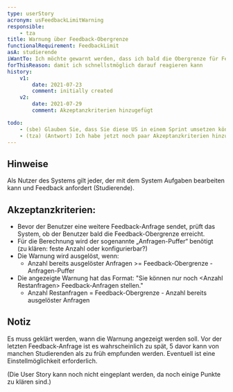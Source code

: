 ```yaml
---
type: userStory
acronym: usFeedbackLimitWarning
responsible:
    - tza
title: Warnung über Feedback-Obergrenze
functionalRequirement: FeedbackLimit
asA: studierende
iWantTo: Ich möchte gewarnt werden, dass ich bald die Obergrenze für Feedback-Anfragen erreicht habe
forThisReason: damit ich schnellstmöglich darauf reagieren kann
history:
    v1:
        date: 2021-07-23
        comment: initially created
    v2:
        date: 2021-07-29
        comment: Akzeptanzkriterien hinzugefügt

todo: 
    - (sbe) Glauben Sie, dass Sie diese US in einem Sprint umsetzen können? Ist zu groß (jedenfalls wenn das Limit auch überwacht wird) und in dieser Form als US unbrauchbar (ist eher ein Epic). Versuchen Sie einen sinnvollen ersten Schritt zu definieren!
    - (tza) (Antwort) Ich habe jetzt noch paar Akzeptanzkriterien hinzugefügt. Es kann wohl sein, dass es noch nicht vollständig ist. Was die Größe angeht, bin ich eigentlich davon überzeugt, dass es in einem Sprint umgesetzt werden kann. Ich bin beim Schreiben eigentlich davon ausgegangen, dass für diese US alle notwendige Daten im System vorhanden sind (also keine Umsetzung von Zero) und nur noch Fachlogik gebaut werden muss + noch Wartungsausgabe, was auch trivial sein soll. 
---
```


## Hinweise
Als Nutzer des Systems gilt jeder, der mit dem System Aufgaben bearbeiten kann und Feedback anfordert (Studierende).

## Akzeptanzkriterien:
* Bevor der Benutzer eine weitere Feedback-Anfrage sendet, prüft das System, ob der Benutzer bald die Feedback-Obergrenze erreicht.
* Für die Berechnung wird der sogenannte „Anfragen-Puffer“ benötigt\
  (zu klären: feste Anzahl oder konfigurierbar?)
* Die Warnung wird ausgelöst, wenn:
    * Anzahl bereits ausgelöster Anfragen >= Feedback-Obergrenze - Anfragen-Puffer
* Die angezeigte Warnung hat das Format: "Sie können nur noch \<Anzahl Restanfragen\> Feedback-Anfragen stellen."
    * Anzahl Restanfragen = Feedback-Obergrenze - Anzahl bereits ausgelöster Anfragen

## Notiz
Es muss geklärt werden, wann die Warnung angezeigt werden soll.
Vor der letzten Feedback-Anfrage ist es wahrscheinlich zu spät,
5 davor kann von manchen Studierenden als zu früh empfunden werden.
Eventuell ist eine Einstellmöglichkeit erforderlich.

(Die User Story kann noch nicht eingeplant werden, da noch einige Punkte zu klären sind.)
